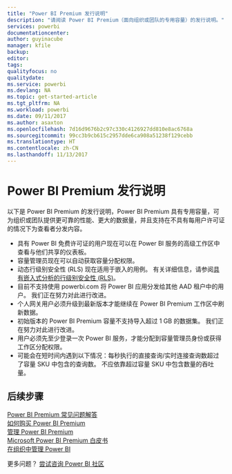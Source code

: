 ```yaml
---
title: "Power BI Premium 发行说明"
description: "请阅读 Power BI Premium（面向组织或团队的专用容量）的发行说明。"
services: powerbi
documentationcenter: 
author: guyinacube
manager: kfile
backup: 
editor: 
tags: 
qualityfocus: no
qualitydate: 
ms.service: powerbi
ms.devlang: NA
ms.topic: get-started-article
ms.tgt_pltfrm: NA
ms.workload: powerbi
ms.date: 09/11/2017
ms.author: asaxton
ms.openlocfilehash: 7d16d9676b2c97c330c4126927dd810e8ac6768a
ms.sourcegitcommit: 99cc3b9cb615c2957dde6ca908a51238f129cebb
ms.translationtype: HT
ms.contentlocale: zh-CN
ms.lasthandoff: 11/13/2017
---
```

# <a name="power-bi-premium-release-notes"></a>Power BI Premium 发行说明
以下是 Power BI Premium 的发行说明，Power BI Premium 具有专用容量，可为组织或团队提供更可靠的性能、更大的数据量，并且支持在不具有每用户许可证的情况下为查看者分发内容。

* 具有 Power BI 免费许可证的用户现在可以在 Power BI 服务的高级工作区中查看与他们共享的仪表板。
* 容量管理员现在可以自动获取容量分配权限。
* 动态行级别安全性 (RLS) 现在适用于嵌入的用例。 有关详细信息，请参阅[具有嵌入式分析的行级别安全性 (RLS)](developer/embedded-row-level-security.md)。
* 目前不支持使用 powerbi.com 将 Power BI 应用分发给其他 AAD 租户中的用户。 我们正在努力对此进行改进。
* 个人网关用户必须升级到最新版本才能继续在 Power BI Premium 工作区中刷新数据。
* 初始版本的 Power BI Premium 容量不支持导入超过 1 GB 的数据集。 我们正在努力对此进行改进。
* 用户必须先至少登录一次 Power BI 服务，才能分配到容量管理员身份或获得工作区分配权限。
* 可能会在短时间内遇到以下情况：每秒执行的直接查询/实时连接查询数超过了容量 SKU 中包含的查询数。 不应依靠超过容量 SKU 中包含数量的吞吐量。

## <a name="next-steps"></a>后续步骤
[Power BI Premium 常见问题解答](service-premium-faq.md)  
[如何购买 Power BI Premium](service-admin-premium-purchase.md)  
[管理 Power BI Premium](service-admin-premium-manage.md)  
[Microsoft Power BI Premium 白皮书](https://aka.ms/pbipremiumwhitepaper)  
[在组织中管理 Power BI](service-admin-administering-power-bi-in-your-organization.md)  

更多问题？ [尝试咨询 Power BI 社区](https://community.powerbi.com/)

